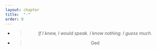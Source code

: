 ```yaml
---
layout: chapter
title:  "-"
order: 0
---
```


- > *If I knew, I would speak.*
*I know nothing. I guess much.*
- > Ged

<style>
  p {
    text-align:center;
  }
</style>
